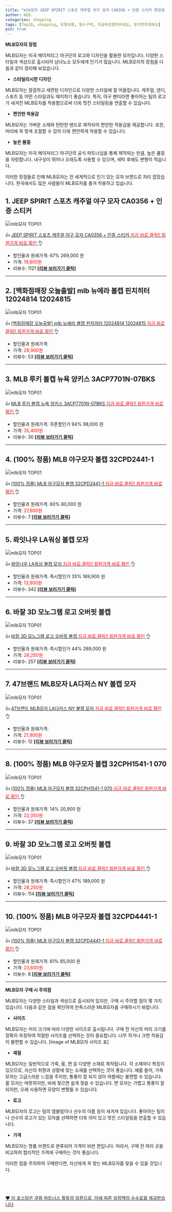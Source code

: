 ```yaml
---
title: "mlb모자 JEEP SPIRIT 스포츠 캐주얼 야구 모자 CA0356 + 인증 스티커 특장점 필요 추천 제품 비교 최저 가격 비교 장점 구매 후기 구매평"
author: NEO.
categories: shopping
tags: [Top10, shopping, 유행상품, 필수구매, 지금바로클릭하세요, 놓치면후회해요]
pin: true
---
```

**MLB모자의 장점**

MLB모자는 미국 메이저리그 야구단의 로고와 디자인을 활용한 모자입니다. 다양한 스타일과 색상으로 출시되어 남녀노소 모두에게 인기가 많습니다. MLB모자의 장점을 다음과 같이 정리해 보았습니다.

* **스타일리시한 디자인**

MLB모자는 깔끔하고 세련된 디자인으로 다양한 스타일에 잘 어울립니다. 캐주얼, 댄디, 스포츠 등 어떤 스타일과도 매치하기 좋습니다. 특히, 야구 팬이라면 좋아하는 팀의 로고가 새겨진 MLB모자를 착용함으로써 더욱 멋진 스타일링을 연출할 수 있습니다.

* **편안한 착용감**

MLB모자는 가벼운 소재와 탄탄한 밴드로 제작되어 편안한 착용감을 제공합니다. 또한, 머리에 꼭 맞게 조절할 수 있어 더욱 편안하게 착용할 수 있습니다.

* **높은 품질**

MLB모자는 미국 메이저리그 야구단의 공식 파트너십을 통해 제작되는 만큼, 높은 품질을 자랑합니다. 내구성이 뛰어나 오래도록 사용할 수 있으며, 세탁 후에도 변형이 적습니다.

이러한 장점들로 인해 MLB모자는 전 세계적으로 인기 있는 모자 브랜드로 자리 잡았습니다. 한국에서도 많은 사람들이 MLB모자를 즐겨 착용하고 있습니다.

   

## 1. JEEP SPIRIT 스포츠 캐주얼 야구 모자 CA0356 + 인증 스티커

![mlb모자 TOP01](https://thumbnail7.coupangcdn.com/thumbnails/remote/490x490ex/image/vendor_inventory/4320/4e85ba99992714838443c7058722774d9830dd0b573cab790c7f82693b5c.jpg)


👍 [JEEP SPIRIT 스포츠 캐주얼 야구 모자 CA0356 + 인증 스티커 <font color=red> 지금 바로 클릭!! 회원가격 바로 확인 </font> ](https://link.coupang.com/re/AFFSDP?lptag=AF3617701&subid=GithubCoopas&pageKey=7276969801&traceid=V0-153&itemId=18571001555&vendorItemId=85114170895) 👌 


- 할인율과 원래가격: 67%  269,000   원
- 가격: <span style='color:red'>19,800원</span>
- 리뷰수: 1121  [**[리뷰 보러가기 클릭]**](https://link.coupang.com/re/AFFSDP?lptag=AF3617701&subid=GithubCoopas&pageKey=7276969801&traceid=V0-153&itemId=18571001555&vendorItemId=85114170895)

---


   

## 2. [백화점매장 오늘출발] mlb 뉴에라 볼캡 핀치히터 12024814 12024815

![mlb모자 TOP01](https://thumbnail6.coupangcdn.com/thumbnails/remote/490x490ex/image/vendor_inventory/82ad/631440f6dcc38bf344141f849a79a1bea233697e6b830866e9ebe88e9b3f.jpg)


👍 [[백화점매장 오늘출발] mlb 뉴에라 볼캡 핀치히터 12024814 12024815 <font color=red> 지금 바로 클릭!! 회원가격 바로 확인 </font> ](https://link.coupang.com/re/AFFSDP?lptag=AF3617701&subid=GithubCoopas&pageKey=7350130278&traceid=V0-153&itemId=18912228885&vendorItemId=86039592157) 👌 


- 할인율과 원래가격: 
- 가격: <span style='color:red'>28,900원</span>
- 리뷰수: 53  [**[리뷰 보러가기 클릭]**](https://link.coupang.com/re/AFFSDP?lptag=AF3617701&subid=GithubCoopas&pageKey=7350130278&traceid=V0-153&itemId=18912228885&vendorItemId=86039592157)

---


   

## 3. MLB 루키 볼캡 뉴욕 양키스 3ACP7701N-07BKS

![mlb모자 TOP01](https://thumbnail10.coupangcdn.com/thumbnails/remote/490x490ex/image/vendor_inventory/a8b7/2797184b5bd427f7b637956634d3789167814d756cea368eed5ad162e37c.jpg)


👍 [MLB 루키 볼캡 뉴욕 양키스 3ACP7701N-07BKS <font color=red> 지금 바로 클릭!! 회원가격 바로 확인 </font> ](https://link.coupang.com/re/AFFSDP?lptag=AF3617701&subid=GithubCoopas&pageKey=6475165724&traceid=V0-153&itemId=14150126303&vendorItemId=71183017543) 👌 


- 할인율과 원래가격: 쿠폰할인가 94%  98,000   원
- 가격: <span style='color:red'>35,400원</span>
- 리뷰수: 30  [**[리뷰 보러가기 클릭]**](https://link.coupang.com/re/AFFSDP?lptag=AF3617701&subid=GithubCoopas&pageKey=6475165724&traceid=V0-153&itemId=14150126303&vendorItemId=71183017543)

---


   

## 4. (100% 정품) MLB 야구모자 볼캡 32CPD2441-1

![mlb모자 TOP01](https://thumbnail10.coupangcdn.com/thumbnails/remote/490x490ex/image/vendor_inventory/6b01/916243bb8c459d0b968368663a1bfa8b8abadf3ef84bbf8a3b47c3cb3d0e.jpg)


👍 [(100% 정품) MLB 야구모자 볼캡 32CPD2441-1 <font color=red> 지금 바로 클릭!! 회원가격 바로 확인 </font> ](https://link.coupang.com/re/AFFSDP?lptag=AF3617701&subid=GithubCoopas&pageKey=7727077836&traceid=V0-153&itemId=20753702464&vendorItemId=87824006500) 👌 


- 할인율과 원래가격: 60%  80,000   원
- 가격: <span style='color:red'>27,600원</span>
- 리뷰수: 7  [**[리뷰 보러가기 클릭]**](https://link.coupang.com/re/AFFSDP?lptag=AF3617701&subid=GithubCoopas&pageKey=7727077836&traceid=V0-153&itemId=20753702464&vendorItemId=87824006500)

---


   

## 5. 롸잇나우 LA워싱 볼캡 모자

![mlb모자 TOP01](https://thumbnail8.coupangcdn.com/thumbnails/remote/490x490ex/image/vendor_inventory/9251/54f959eb721d45904f02f9b84e6439f21e071ae8493addc1656bb137207f.jpg)


👍 [롸잇나우 LA워싱 볼캡 모자 <font color=red> 지금 바로 클릭!! 회원가격 바로 확인 </font> ](https://link.coupang.com/re/AFFSDP?lptag=AF3617701&subid=GithubCoopas&pageKey=7539296920&traceid=V0-153&itemId=19814915719&vendorItemId=86916983704) 👌 


- 할인율과 원래가격: 즉시할인가 35%  169,900   원
- 가격: <span style='color:red'>13,900원</span>
- 리뷰수: 342  [**[리뷰 보러가기 클릭]**](https://link.coupang.com/re/AFFSDP?lptag=AF3617701&subid=GithubCoopas&pageKey=7539296920&traceid=V0-153&itemId=19814915719&vendorItemId=86916983704)

---


   

## 6. 바잘 3D 모노그램 로고 오버핏 볼캡

![mlb모자 TOP01](https://thumbnail10.coupangcdn.com/thumbnails/remote/490x490ex/image/rs_quotation_api/boiphso9/76f7662771434efdb3b779b3b286fb05.jpg)


👍 [바잘 3D 모노그램 로고 오버핏 볼캡 <font color=red> 지금 바로 클릭!! 회원가격 바로 확인 </font> ](https://link.coupang.com/re/AFFSDP?lptag=AF3617701&subid=GithubCoopas&pageKey=5172377985&traceid=V0-153&itemId=7139082727&vendorItemId=74102003655) 👌 


- 할인율과 원래가격: 즉시할인가 44%  289,000   원
- 가격: <span style='color:red'>28,250원</span>
- 리뷰수: 257  [**[리뷰 보러가기 클릭]**](https://link.coupang.com/re/AFFSDP?lptag=AF3617701&subid=GithubCoopas&pageKey=5172377985&traceid=V0-153&itemId=7139082727&vendorItemId=74102003655)

---


   

## 7. 47브랜드 MLB모자 LA다저스 NY 볼캡 모자

![mlb모자 TOP01](https://thumbnail8.coupangcdn.com/thumbnails/remote/490x490ex/image/vendor_inventory/fddb/20fd2460528cadc7e249f41179270f9ecdc8b41bae8a30c3c741be999169.jpg)


👍 [47브랜드 MLB모자 LA다저스 NY 볼캡 모자 <font color=red> 지금 바로 클릭!! 회원가격 바로 확인 </font> ](https://link.coupang.com/re/AFFSDP?lptag=AF3617701&subid=GithubCoopas&pageKey=7405204807&traceid=V0-153&itemId=19175285127&vendorItemId=86293326282) 👌 


- 할인율과 원래가격: 
- 가격: <span style='color:red'>21,900원</span>
- 리뷰수: 12  [**[리뷰 보러가기 클릭]**](https://link.coupang.com/re/AFFSDP?lptag=AF3617701&subid=GithubCoopas&pageKey=7405204807&traceid=V0-153&itemId=19175285127&vendorItemId=86293326282)

---


   

## 8. (100% 정품) MLB 야구모자 볼캡 32CPH1541-1 070

![mlb모자 TOP01](https://thumbnail10.coupangcdn.com/thumbnails/remote/490x490ex/image/vendor_inventory/93c0/3c0f408c8bd9f5b3818be22b262d5a6a0744a1ddb7099a30ce085a430a13.jpg)


👍 [(100% 정품) MLB 야구모자 볼캡 32CPH1541-1 070 <font color=red> 지금 바로 클릭!! 회원가격 바로 확인 </font> ](https://link.coupang.com/re/AFFSDP?lptag=AF3617701&subid=GithubCoopas&pageKey=7729235265&traceid=V0-153&itemId=20765334294&vendorItemId=87835371639) 👌 


- 할인율과 원래가격: 14%  20,900   원
- 가격: <span style='color:red'>22,050원</span>
- 리뷰수: 37  [**[리뷰 보러가기 클릭]**](https://link.coupang.com/re/AFFSDP?lptag=AF3617701&subid=GithubCoopas&pageKey=7729235265&traceid=V0-153&itemId=20765334294&vendorItemId=87835371639)

---


   

## 9. 바잘 3D 모노그램 로고 오버핏 볼캡

![mlb모자 TOP01](https://thumbnail9.coupangcdn.com/thumbnails/remote/490x490ex/image/rs_quotation_api/ppacaucs/520ec6e1c7a84696ade2eed324098b82.jpg)


👍 [바잘 3D 모노그램 로고 오버핏 볼캡 <font color=red> 지금 바로 클릭!! 회원가격 바로 확인 </font> ](https://link.coupang.com/re/AFFSDP?lptag=AF3617701&subid=GithubCoopas&pageKey=5172377985&traceid=V0-153&itemId=7139082728&vendorItemId=74102003641) 👌 


- 할인율과 원래가격: 즉시할인가 47%  189,000   원
- 가격: <span style='color:red'>28,250원</span>
- 리뷰수: 114  [**[리뷰 보러가기 클릭]**](https://link.coupang.com/re/AFFSDP?lptag=AF3617701&subid=GithubCoopas&pageKey=5172377985&traceid=V0-153&itemId=7139082728&vendorItemId=74102003641)

---


   

## 10. (100% 정품) MLB 야구모자 볼캡 32CPD4441-1

![mlb모자 TOP01](https://thumbnail10.coupangcdn.com/thumbnails/remote/490x490ex/image/vendor_inventory/fa88/7ec50534ff498753383bc0ae300e874654a7d7a61ee5c4854d47f81e9075.jpg)


👍 [(100% 정품) MLB 야구모자 볼캡 32CPD4441-1 <font color=red> 지금 바로 클릭!! 회원가격 바로 확인 </font> ](https://link.coupang.com/re/AFFSDP?lptag=AF3617701&subid=GithubCoopas&pageKey=7727075893&traceid=V0-153&itemId=20753691452&vendorItemId=87823996034) 👌 


- 할인율과 원래가격: 61%  85,000   원
- 가격: <span style='color:red'>23,600원</span>
- 리뷰수: 8  [**[리뷰 보러가기 클릭]**](https://link.coupang.com/re/AFFSDP?lptag=AF3617701&subid=GithubCoopas&pageKey=7727075893&traceid=V0-153&itemId=20753691452&vendorItemId=87823996034)

---
**MLB모자 구매 시 주의점**

MLB모자는 다양한 스타일과 색상으로 출시되어 있지만, 구매 시 주의할 점이 몇 가지 있습니다. 다음과 같은 점을 확인하여 만족스러운 MLB모자를 구매하시기 바랍니다.

* **사이즈**

MLB모자는 머리 크기에 따라 다양한 사이즈로 출시됩니다. 구매 전 자신의 머리 크기를 정확히 측정하여 적절한 사이즈를 선택하는 것이 중요합니다. 너무 작거나 크면 착용감이 불편할 수 있습니다.
[Image of MLB모자 사이즈 표]

* **재질**

MLB모자는 일반적으로 가죽, 울, 면 등 다양한 소재로 제작됩니다. 각 소재마다 특징이 있으므로, 자신의 취향과 상황에 맞는 소재를 선택하는 것이 좋습니다. 예를 들어, 가죽 모자는 고급스러운 느낌을 주지만, 통풍이 잘 되지 않아 여름에는 불편할 수 있습니다. 울 모자는 따뜻하지만, 비에 젖으면 쉽게 젖을 수 있습니다. 면 모자는 가볍고 통풍이 잘 되지만, 오래 사용하면 모양이 변형될 수 있습니다.

* **로고**

MLB모자의 로고는 팀의 엠블럼이나 선수의 이름 등이 새겨져 있습니다. 좋아하는 팀이나 선수의 로고가 있는 모자를 선택하면 더욱 의미 있고 멋진 스타일링을 연출할 수 있습니다.

* **가격**

MLB모자는 명품 브랜드로 분류되어 가격이 비싼 편입니다. 따라서, 구매 전 여러 곳을 비교하여 합리적인 가격에 구매하는 것이 좋습니다.

이러한 점을 주의하여 구매한다면, 자신에게 꼭 맞는 MLB모자를 찾을 수 있을 것입니다.<br><br><br><br><br> [ ❤  이 포스팅은 쿠팡 파트너스 활동의 일환으로, 이에 따른 일정액의 수수료를 제공받습니다](https://link.coupang.com/a/bcEFyh)